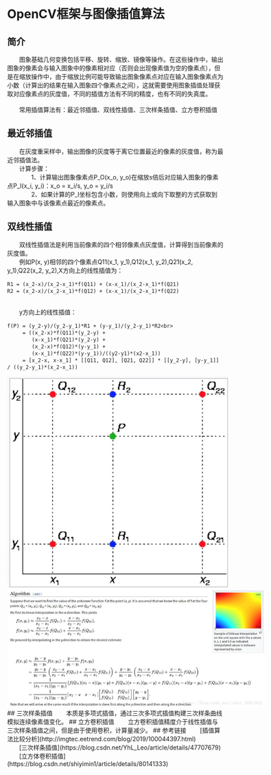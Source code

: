 # OpenCV框架与图像插值算法
## 简介
&emsp;&emsp;图象基础几何变换包括平移、旋转、缩放、镜像等操作。在这些操作中，输出图象的像素会与输入图象中的像素相对应（否则会出现像素值为空的像素点），但是在缩放操作中，由于缩放比例可能导致输出图象像素点对应在输入图象像素点为小数（计算出的结果在输入图象四个像素点之间），这就需要使用图象插值处理获取对应像素点的灰度值，不同的插值方法有不同的精度，也有不同的失真度。  
<br>
&emsp;&emsp;常用插值算法有：最近邻插值、双线性插值、三次样条插值、立方卷积插值
## 最近邻插值
&emsp;&emsp;在灰度重采样中，输出图像的灰度等于离它位置最近的像素的灰度值，称为最近邻插值法。
<br>
&emsp;&emsp;计算步骤：<br>
&emsp;&emsp;&emsp;&emsp;1、计算输出图象像素点P_O(x_o, y_o)在缩放s倍后对应输入图象的像素点P_I(x_i, y_i)：x_o = x_i/s, y_o = y_i/s
<br>
&emsp;&emsp;&emsp;&emsp;2、如果计算的P_I坐标包含小数，则使用向上或向下取整的方式获取到输入图象中与该像素点最近的像素点。
## 双线性插值
&emsp;&emsp;双线性插值法是利用当前像素的四个相邻像素点灰度值，计算得到当前像素的灰度值。
<br>
&emsp;&emsp;例如P(x, y)相邻的四个像素点Q11(x_1, y_1),Q12(x_1, y_2),Q21(x_2, y_1),Q22(x_2, y_2),X方向上的线性插值为：
<br>

    R1 = (x_2-x)/(x_2-x_1)*f(Q11) + (x-x_1)/(x_2-x_1)*f(Q21)
    R2 = (x_2-x)/(x_2-x_1)*f(Q12) + (x-x_1)/(x_2-x_1)*f(Q22)
<br>
&emsp;&emsp;y方向上的线性插值：

    f(P) = (y_2-y)/(y_2-y_1)*R1 + (y-y_1)/(y_2-y_1)*R2<br>
     	 = ((x_2-x)*f(Q11)*(y_2-y) +
            (x-x_1)*f(Q21)*(y_2-y) +
            (x_2-x)*f(Q12)*(y-y_1) +
            (x-x_1)*f(Q22)*(y-y_1))/((y2-y1)*(x2-x_1))
         = [x_2-x, x-x_1] * [[Q11, Q12], [Q21, Q22]] * [[y_2-y], [y-y_1]] / ((y_2-y_1)*(x_2-x_1))
<div align=center>
<img src='./interpolation/inter-linear.jpeg' title='inter-linear-01' style='max-width:600px'></img>
<img src='./interpolation/inter-linear-02.jpeg' title='inter-linear-02' style='max-width:600px'>
</div>
## 三次样条插值
&emsp;&emsp;本质是多项式插值，通过三次多项式插值构建三次样条曲线模拟连续像素值变化。
## 立方卷积插值
&emsp;&emsp;立方卷积插值精度介于线性插值与三次样条插值之间，但是由于使用卷积，计算量减少。
## 参考链接
&emsp;&emsp;[插值算法比较分析](http://imgtec.eetrend.com/blog/2019/100044397.html)
<br>
&emsp;&emsp;[三次样条插值](https://blog.csdn.net/YhL_Leo/article/details/47707679)
<br>
&emsp;&emsp;[立方体卷积插值](https://blog.csdn.net/shiyimin1/article/details/80141333)
